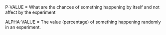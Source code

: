 P-VALUE = What are the chances of something happening by itself and not affect by the experiment

ALPHA-VALUE = The value (percentage) of something happening randomly in an experiment.
